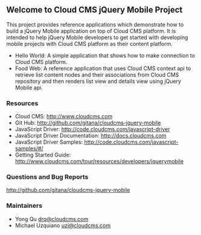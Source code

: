 ## Welcome to Cloud CMS jQuery Mobile Project ##

This project provides reference applications which demonstrate how to build a jQuery Mobile application
on top of Cloud CMS platform. It is intended to help jQuery Mobile developers to get started with developing
mobile projects with Cloud CMS platform as their content platform.

* Hello World: A simple application that shows how to make connection to Cloud CMS platform.
* Food Web: A reference application that uses Cloud CMS context api to retrieve list content nodes and their associations from Cloud CMS repository and then renders list view and details view using jQuery Mobile api.

### Resources

* Cloud CMS: http://www.cloudcms.com
* Git Hub: http://github.com/gitana/cloudcms-jquery-mobile
* JavaScript Driver: http://code.cloudcms.com/javascript-driver
* JavaScript Driver Documentation: http://docs.cloudcms.com
* JavaScript Driver Samples: http://code.cloudcms.com/javascript-samples/#/
* Getting Started Guide: http://www.cloudcms.com/tour/resources/developers/jquerymobile

### Questions and Bug Reports

http://github.com/gitana/cloudcms-jquery-mobile

### Maintainers

* Yong Qu     drq@cloudcms.com
* Michael Uzquiano     uzi@cloudcms.com
